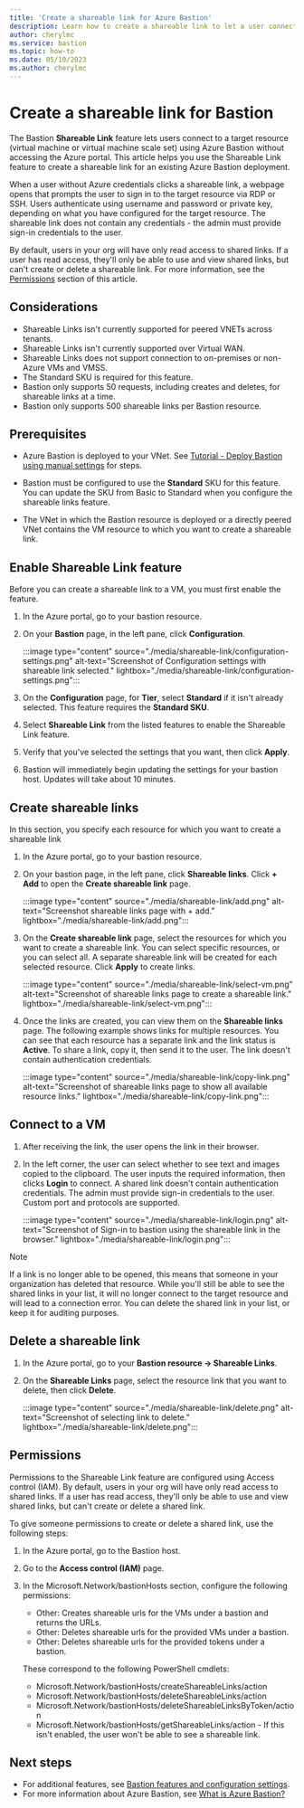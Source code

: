 ```yaml
---
title: 'Create a shareable link for Azure Bastion'
description: Learn how to create a shareable link to let a user connect to a target resource via Bastion without using the Azure portal.
author: cherylmc
ms.service: bastion
ms.topic: how-to
ms.date: 05/10/2023
ms.author: cherylmc
---
```


# Create a shareable link for Bastion

The Bastion **Shareable Link** feature lets users connect to a target resource (virtual machine or virtual machine scale set) using Azure Bastion without accessing the Azure portal. This article helps you use the Shareable Link feature to create a shareable link for an existing Azure Bastion deployment.

When a user without Azure credentials clicks a shareable link, a webpage opens that prompts the user to sign in to the target resource via RDP or SSH. Users authenticate using username and password or private key, depending on what you have configured for the target resource. The shareable link does not contain any credentials - the admin must provide sign-in credentials to the user.

By default, users in your org will have only read access to shared links. If a user has read access, they'll only be able to use and view shared links, but can't create or delete a shareable link. For more information, see the [Permissions](#permissions) section of this article.

## Considerations

* Shareable Links isn't currently supported for peered VNETs across tenants. 
* Shareable Links isn't currently supported over Virtual WAN.
* Shareable Links does not support connection to on-premises or non-Azure VMs and VMSS. 
* The Standard SKU is required for this feature.
* Bastion only supports 50 requests, including creates and deletes, for shareable links at a time.
* Bastion only supports 500 shareable links per Bastion resource. 

## Prerequisites

* Azure Bastion is deployed to your VNet. See [Tutorial - Deploy Bastion using manual settings](tutorial-create-host-portal.md) for steps.

* Bastion must be configured to use the **Standard** SKU for this feature. You can update the SKU from Basic to Standard when you configure the shareable links feature.

* The VNet in which the Bastion resource is deployed or a directly peered VNet contains the VM resource to which you want to create a shareable link.

## Enable Shareable Link feature

Before you can create a shareable link to a VM, you must first enable the feature.

1. In the Azure portal, go to your bastion resource.

1. On your **Bastion** page, in the left pane, click **Configuration**.

   :::image type="content" source="./media/shareable-link/configuration-settings.png" alt-text="Screenshot of Configuration settings with shareable link selected." lightbox="./media/shareable-link/configuration-settings.png":::

1. On the **Configuration** page, for **Tier**, select **Standard** if it isn't already selected. This feature requires the **Standard SKU**.

1. Select **Shareable Link** from the listed features to enable the Shareable Link feature.

1. Verify that you've selected the settings that you want, then click **Apply**.

1. Bastion will immediately begin updating the settings for your bastion host. Updates will take about 10 minutes.

## Create shareable links

In this section, you specify each resource for which you want to create a shareable link

1. In the Azure portal, go to your bastion resource.

1. On your bastion page, in the left pane, click **Shareable links**. Click **+ Add** to open the **Create shareable link** page.

   :::image type="content" source="./media/shareable-link/add.png" alt-text="Screenshot shareable links page with + add." lightbox="./media/shareable-link/add.png":::

1. On the **Create shareable link** page, select the resources for which you want to create a shareable link. You can select specific resources, or you can select all. A separate shareable link will be created for each selected resource. Click **Apply** to create links.

   :::image type="content" source="./media/shareable-link/select-vm.png" alt-text="Screenshot of shareable links page to create a shareable link." lightbox="./media/shareable-link/select-vm.png":::

1. Once the links are created, you can view them on the **Shareable links** page. The following example shows links for multiple resources. You can see that each resource has a separate link and the link status is **Active**. To share a link, copy it, then send it to the user. The link doesn't contain authentication credentials.

   :::image type="content" source="./media/shareable-link/copy-link.png" alt-text="Screenshot of shareable links page to show all available resource links." lightbox="./media/shareable-link/copy-link.png":::

## Connect to a VM

1. After receiving the link, the user opens the link in their browser.

1. In the left corner, the user can select whether to see text and images copied to the clipboard. The user inputs the required information, then clicks **Login** to connect. A shared link doesn't contain authentication credentials. The admin must provide sign-in credentials to the user. Custom port and protocols are supported.

   :::image type="content" source="./media/shareable-link/login.png" alt-text="Screenshot of Sign-in to bastion using the shareable link in the browser." lightbox="./media/shareable-link/login.png":::

> [!NOTE]
> If a link is no longer able to be opened, this means that someone in your organization has deleted that resource. While you'll still be able to see the shared links in your list, it will no longer connect to the target resource and will lead to a connection error. You can delete the shared link in your list, or keep it for auditing purposes.
>

## Delete a shareable link

1. In the Azure portal, go to your **Bastion resource -> Shareable Links**.

1. On the **Shareable Links** page, select the resource link that you want to delete, then click **Delete**.

   :::image type="content" source="./media/shareable-link/delete.png" alt-text="Screenshot of selecting link to delete." lightbox="./media/shareable-link/delete.png":::

## Permissions

Permissions to the Shareable Link feature are configured using Access control (IAM). By default, users in your org will have only read access to shared links. If a user has read access, they'll only be able to use and view shared links, but can't create or delete a shared link.

To give someone permissions to create or delete a shared link, use the following steps:

1. In the Azure portal, go to the Bastion host.
1. Go to the **Access control (IAM)** page.
1. In the Microsoft.Network/bastionHosts section, configure the following permissions:

   * Other: Creates shareable urls for the VMs under a bastion and returns the URLs.
   * Other: Deletes shareable urls for the provided VMs under a bastion.
   * Other: Deletes shareable urls for the provided tokens under a bastion.

   These correspond to the following PowerShell cmdlets:

   * Microsoft.Network/bastionHosts/createShareableLinks/action
   * Microsoft.Network/bastionHosts/deleteShareableLinks/action
   * Microsoft.Network/bastionHosts/deleteShareableLinksByToken/action
   * Microsoft.Network/bastionHosts/getShareableLinks/action -  If this isn't enabled, the user won't be able to see a shareable link.

## Next steps

* For additional features, see [Bastion features and configuration settings](configuration-settings.md).
* For more information about Azure Bastion, see [What is Azure Bastion?](bastion-overview.md)
